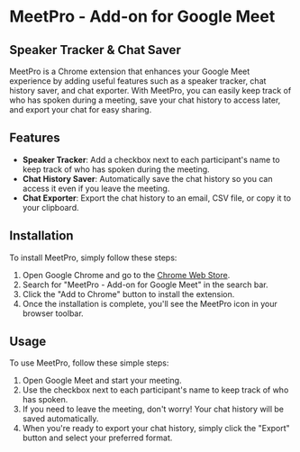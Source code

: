 # MeetPro - Add-on for Google Meet
## Speaker Tracker & Chat Saver

MeetPro is a Chrome extension that enhances your Google Meet experience by adding useful features such as a speaker tracker, chat history saver, and chat exporter. With MeetPro, you can easily keep track of who has spoken during a meeting, save your chat history to access later, and export your chat for easy sharing.

## Features

- **Speaker Tracker**: Add a checkbox next to each participant's name to keep track of who has spoken during the meeting.
- **Chat History Saver**: Automatically save the chat history so you can access it even if you leave the meeting.
- **Chat Exporter**: Export the chat history to an email, CSV file, or copy it to your clipboard.

## Installation

To install MeetPro, simply follow these steps:

1. Open Google Chrome and go to the [Chrome Web Store](https://chrome.google.com/webstore/category/extensions).
2. Search for "MeetPro - Add-on for Google Meet" in the search bar.
3. Click the "Add to Chrome" button to install the extension.
4. Once the installation is complete, you'll see the MeetPro icon in your browser toolbar.

## Usage

To use MeetPro, follow these simple steps:

1. Open Google Meet and start your meeting.
2. Use the checkbox next to each participant's name to keep track of who has spoken.
3. If you need to leave the meeting, don't worry! Your chat history will be saved automatically.
4. When you're ready to export your chat history, simply click the "Export" button and select your preferred format.
